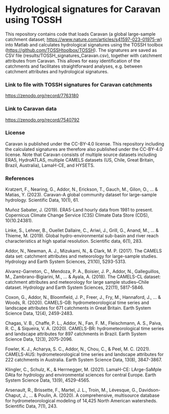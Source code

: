 # Hydrological signatures for Caravan using TOSSH

This repository contains code that loads Caravan (a global large-sample catchment dataset; https://www.nature.com/articles/s41597-023-01975-w) into Matlab and calculates hydrological signatures using the TOSSH toolbox (https://github.com/TOSSHtoolbox/TOSSH).
The signatures are saved as CSV file (results/TOSSH_signatures_Caravan.csv), together with catchment attributes from Caravan.
This allows for easy identification of the catchments and facilitates straightforward analyses, e.g. between catchment attributes and hydrological signatures. 


### Link to file with TOSSH signatures for Caravan catchments

https://zenodo.org/record/7763180

### Link to Caravan data

https://zenodo.org/record/7540792

### License
Caravan is published under the CC-BY-4.0 license. 
This repository including the calculated signatures are therefore also published under the CC-BY-4.0 license.
Note that Caravan consists of multiple source datasets including ERA5, HydroATLAS, multiple CAMELS datasets (US, Chile, Great Britain, Brazil, Australia), LamaH-CE, and HYSETS.

### References

Kratzert, F., Nearing, G., Addor, N., Erickson, T., Gauch, M., Gilon, O., ... & Matias, Y. (2023). Caravan-A global community dataset for large-sample hydrology. Scientific Data, 10(1), 61.

Muñoz Sabater, J. (2019). ERA5-Land hourly data from 1981 to present. Copernicus Climate Change Service (C3S) Climate Data Store (CDS), 10(10.24381).

Linke, S., Lehner, B., Ouellet Dallaire, C., Ariwi, J., Grill, G., Anand, M., ... & Thieme, M. (2019). Global hydro-environmental sub-basin and river reach characteristics at high spatial resolution. Scientific data, 6(1), 283.

Addor, N., Newman, A. J., Mizukami, N., & Clark, M. P. (2017). The CAMELS data set: catchment attributes and meteorology for large-sample studies. Hydrology and Earth System Sciences, 21(10), 5293-5313.

Alvarez-Garreton, C., Mendoza, P. A., Boisier, J. P., Addor, N., Galleguillos, M., Zambrano-Bigiarini, M., ... & Ayala, A. (2018). The CAMELS-CL dataset: catchment attributes and meteorology for large sample studies–Chile dataset. Hydrology and Earth System Sciences, 22(11), 5817-5846.

Coxon, G., Addor, N., Bloomfield, J. P., Freer, J., Fry, M., Hannaford, J., ... & Woods, R. (2020). CAMELS-GB: hydrometeorological time series and landscape attributes for 671 catchments in Great Britain. Earth System Science Data, 12(4), 2459-2483.

Chagas, V. B., Chaffe, P. L., Addor, N., Fan, F. M., Fleischmann, A. S., Paiva, R. C., & Siqueira, V. A. (2020). CAMELS-BR: hydrometeorological time series and landscape attributes for 897 catchments in Brazil. Earth System Science Data, 12(3), 2075-2096.

Fowler, K. J., Acharya, S. C., Addor, N., Chou, C., & Peel, M. C. (2021). CAMELS-AUS: hydrometeorological time series and landscape attributes for 222 catchments in Australia. Earth System Science Data, 13(8), 3847-3867.

Klingler, C., Schulz, K., & Herrnegger, M. (2021). LamaH-CE: LArge-SaMple DAta for hydrology and environmental sciences for central Europe. Earth System Science Data, 13(9), 4529-4565.

Arsenault, R., Brissette, F., Martel, J. L., Troin, M., Lévesque, G., Davidson-Chaput, J., ... & Poulin, A. (2020). A comprehensive, multisource database for hydrometeorological modeling of 14,425 North American watersheds. Scientific Data, 7(1), 243.




